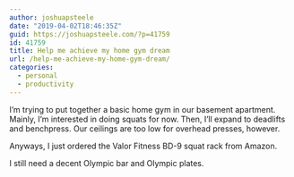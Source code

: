 ```yaml
---
author: joshuapsteele
date: "2019-04-02T18:46:35Z"
guid: https://joshuapsteele.com/?p=41759
id: 41759
title: Help me achieve my home gym dream
url: /help-me-achieve-my-home-gym-dream/
categories:
  - personal
  - productivity
---
```


I’m trying to put together a basic home gym in our basement apartment. Mainly, I’m interested in doing squats for now. Then, I’ll expand to deadlifts and benchpress. Our ceilings are too low for overhead presses, however.

Anyways, I just ordered the Valor Fitness BD-9 squat rack from Amazon.

I still need a decent Olympic bar and Olympic plates.
